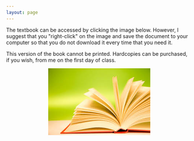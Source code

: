 ```yaml
---
layout: page
---
```


The textbook can be accessed by clicking the image below.  However, I suggest that you "right-click" on the image and save the document to your computer so that you do not download it every time that you need it.

This version of the book cannot be printed.  Hardcopies can be purchased, if you wish, from me on the first day of class.

<div style="text-align:center">
<a href="IntroStats_noPrint.pdf"><img src="../img/book.jpg" alt="textbook"></a>
</div>
